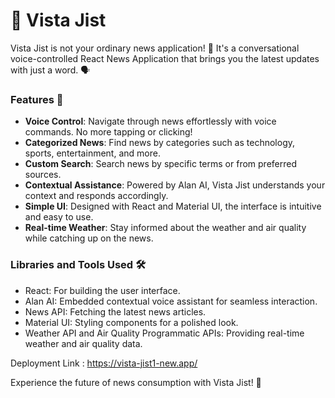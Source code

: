 # 📰 Vista Jist

Vista Jist is not your ordinary news application! 🚀 It's a conversational voice-controlled React News Application that brings you the latest updates with just a word. 🗣️ 

### Features 🌟
- **Voice Control**: Navigate through news effortlessly with voice commands. No more tapping or clicking!
- **Categorized News**: Find news by categories such as technology, sports, entertainment, and more.
- **Custom Search**: Search news by specific terms or from preferred sources.
- **Contextual Assistance**: Powered by Alan AI, Vista Jist understands your context and responds accordingly.
- **Simple UI**: Designed with React and Material UI, the interface is intuitive and easy to use.
- **Real-time Weather**: Stay informed about the weather and air quality while catching up on the news.

### Libraries and Tools Used 🛠️
- React: For building the user interface.
- Alan AI: Embedded contextual voice assistant for seamless interaction.
- News API: Fetching the latest news articles.
- Material UI: Styling components for a polished look.
- Weather API and Air Quality Programmatic APIs: Providing real-time weather and air quality data.

<!--### Demo Video 📹
[Watch Demo Video](Demo.mp4)-->
Deployment Link : https://vista-jist1-new.app/

Experience the future of news consumption with Vista Jist! 🎉

